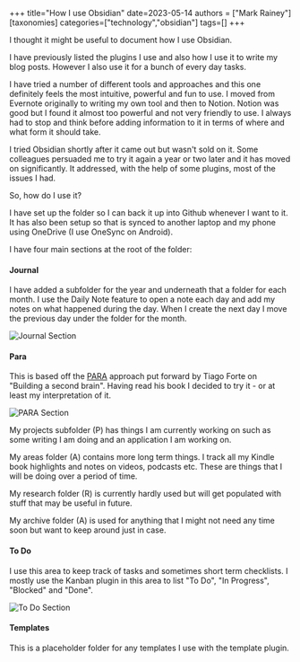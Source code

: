 +++
title="How I use Obsidian"
date=2023-05-14
authors = ["Mark Rainey"]
[taxonomies]
categories=["technology","obsidian"]
tags=[]
+++

I thought it might be useful to document how I use Obsidian.

<!-- more -->

I have previously listed the plugins I use and also how I use it to write my blog posts. However I also use it for a bunch of every day tasks.

I have tried a number of different tools and approaches and this one definitely feels the most intuitive, powerful and fun to use. I moved from Evernote originally to writing my own tool and then to Notion. Notion was good but I found it almost too powerful and not very friendly to use. I always had to stop and think before adding information to it in terms of where and what form it should take.

I tried Obsidian shortly after it came out but wasn't sold on it. Some colleagues persuaded me to try it again a year or two later and it has moved on significantly. It addressed, with the help of some plugins, most of the issues I had.

So, how do I use it?

I have set up the folder so I can back it up into Github whenever I want to it. It has also been setup so that is synced to another laptop and my phone using OneDrive (I use OneSync on Android). 

I have four main sections at the root of the folder:

#### Journal ####

I have added a subfolder for the year and underneath that a folder for each month. I use the Daily Note feature to open a note each day and add my notes on what happened during the day. When I create the next day I move the previous day under the folder for the month.

<img src="/posts/Obsidian-Journal.png" title="Journal Section" class="mid-image"></img><p></p>

#### Para ####

This is based off the [PARA](https://fortelabs.com/blog/para/) approach put forward by Tiago Forte on "Building a second brain". Having read his book I decided to try it - or at least my interpretation of it.

<img src="/posts/Obsidian-Para.png" title="PARA Section" class="mid-image"></img>

My projects subfolder (P) has things I am currently working on such as some writing I am doing and an application I am working on.

My areas folder (A) contains more long term things. I track all my Kindle book highlights and notes on videos, podcasts etc. These are things that I will be doing over a period of time.

My research folder (R) is currently hardly used but will get populated with stuff that may be useful in future.

My archive folder (A) is used for anything that I might not need any time soon but want to keep around just in case.

#### To Do ####

I use this area to keep track of tasks and sometimes short term checklists. I mostly use the Kanban plugin in this area to list "To Do", "In Progress", "Blocked" and "Done".

<img src="/posts/Obsidian-ToDo.png" title="To Do Section" class="mid-image"></img>

#### Templates ####

This is a placeholder folder for any templates I use with the template plugin.


